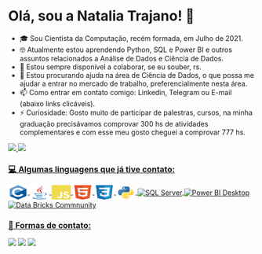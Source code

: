 <!-- Descrição de perfil.-->
# Olá, sou a Natalia Trajano! 👋

- 🎓 Sou Cientista da Computação, recém  formada, em Julho de 2021.
- 🤓 Atualmente estou aprendendo Python, SQL e Power BI e outros assuntos relacionados a Análise de Dados e Ciência de Dados. 
- 👯 Estou sempre disponível a colaborar, se eu  souber, rs.
- 🤔 Estou procurando ajuda na área de Ciência de Dados, o que possa me ajudar a entrar no mercado de trabalho, 
preferencialmente nesta área.
- 📫 Como entrar em contato comigo: Linkedin, Telegram ou E-mail (abaixo links clicáveis).
- ⚡ Curiosidade: Gosto muito de participar de palestras, cursos, na minha graduação precisávamos comprovar 300 hs
de atividades complementares e com esse meu gosto cheguei a comprovar 777 hs.

<!--Estatísticas minhas do Github-->
<div>
  <a href="https://github.com/NataliaTrajano">
  <img height="180em" src="https://github-readme-stats.vercel.app/api?username=NataliaTrajano&show_icons=true&theme=tokyonight&include_all_commits=true&count_private=true"/>
  <img height="180em" src="https://github-readme-stats.vercel.app/api/top-langs/?username=NataliaTrajano&layout=compact&langs_count=7&theme=tokyonight"/>
</div>

<!--Imagens de algumas linguagens / tecnologias que tive contato-->
### 💻 Algumas linguagens que já tive contato: 
<div style="display: inline_block">
  <img align="center" alt="C" height="30" width="40" src="https://raw.githubusercontent.com/devicons/devicon/master/icons/c/c-original.svg">
  <img align="center" alt="Java" height="30" width="40" src="https://raw.githubusercontent.com/devicons/devicon/master/icons/java/java-original.svg">
  <img align="center" alt="Js" height="30" width="40" src="https://raw.githubusercontent.com/devicons/devicon/master/icons/javascript/javascript-plain.svg">
  <img align="center" alt="HTML" height="30" width="40" src="https://raw.githubusercontent.com/devicons/devicon/master/icons/html5/html5-original.svg">
  <img align="center" alt="CSS" height="30" width="40" src="https://raw.githubusercontent.com/devicons/devicon/master/icons/css3/css3-original.svg">
  <img align="center" alt="Python" height="30" width="40" src="https://raw.githubusercontent.com/devicons/devicon/master/icons/python/python-original.svg"> 
  <img align="center" alt="SQL Server" height="30" width="40" src="https://blog.sqlauthority.com/wp-content/uploads/2008/12/ssms.png">
  <img align="center" alt="Power BI Desktop" height="30" width="40" src="https://seeklogo.com/images/P/power-bi-icon-logo-E1B451ED39-seeklogo.com.png">
  <img align="center" alt="Data Bricks Commnunity" height="30" width="40" src="https://avatars.githubusercontent.com/u/4998052?s=280&v=4">

</div>

### 📩 Formas de contato:
<!--Links para redes de contato-->
<div> 
  <a href = "https://www.linkedin.com/in/natalia-trajano" target="_blank"><img src="https://img.shields.io/badge/-LinkedIn-%230077B5?style=for-the-badge&logo=linkedin&logoColor=white" target="_blank"></a> 
  <a href = "mailto:nattrajano@gmail.com"><img src="https://img.shields.io/badge/Gmail-D14836?style=for-the-badge&logo=gmail&logoColor=white"></a>
  <a href = "https://t.me/Naty_Trajano"><img src="https://img.shields.io/badge/Telegram-2CA5E0?style=for-the-badge&logo=telegram&logoColor=white"></a>
</div>
